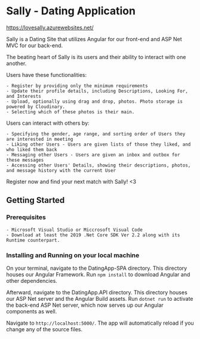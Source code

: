 # Sally - Dating Application

https://lovesally.azurewebsites.net/

Sally is a Dating Site that utilizes Angular for our front-end and ASP Net MVC for our back-end.

The beating heart of Sally is its users and their ability to interact with one another.

Users have these functionalities:

    - Register by providing only the minimum requirements
    - Update their profile details, including Descriptions, Looking For, and Interests
    - Upload, optionally using drag and drop, photos. Photo storage is powered by Cloudinary.
    - Selecting which of these photos is their main.

Users can interact with others by:

    - Specifying the gender, age range, and sorting order of Users they are interested in meeting
    - Liking other Users - Users are given lists of those they liked, and who liked them back
    - Messaging other Users - Users are given an inbox and outbox for these messages
    - Accessing other Users' Details, showing their descriptions, photos, and message history with the current User

Register now and find your next match with Sally! <3

## Getting Started

### Prerequisites

    - Microsoft Visual Studio or Miccrosoft Visual Code
    - Download at least the 2019 .Net Core SDK Ver 2.2 along with its Runtime counterpart.

### Installing and Running on your local machine

On your terminal, navigate to the DatingApp-SPA directory. This directory houses our Angular Framework. Run `npm install` to download Angular and other dependencies.

Afterward, navigate to the DatingApp.API directory. This directory houses our ASP Net server and the Angular Build assets. Run `dotnet run` to activate the back-end ASP Net server, which now serves up our Angular components as well.

Navigate to `http://localhost:5000/`. The app will automatically reload if you change any of the source files.
